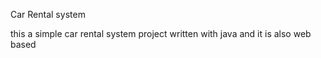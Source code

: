 Car Rental system

this a simple car rental system project written with java and it is also web based
 
